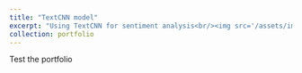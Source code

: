 ```yaml
---
title: "TextCNN model"
excerpt: "Using TextCNN for sentiment analysis<br/><img src='/assets/img/classification.jpg'>"
collection: portfolio
---
```


Test the portfolio
